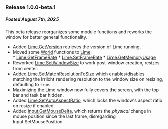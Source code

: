 ### Release 1.0.0-beta.1
<h5>Posted August 7th, 2025</h5>  
This beta release reorganizes some module functions and reworks the window for better general functionality.

* Added [Lime.GetVersion][lime] retrieves the version of Lime running.
* Moved some [World][world] functions to [Lime][lime]:  
      * [Lime.GetFrameRate][lime]
      * [Lime.SetFrameRate][lime]
      * [Lime.GetMemoryUsage][lime]
* Reworked [Lime.SetWindowSize][lime] to work post-window creation, resizes from center.
* Added [Lime.SetMatchResolutionToSize][lime] which enables/disables matching the Irrlicht rendering resolution to the window size on resizing, defaulting to `true`.
* Maximizing the Lime window now fully covers the screen, with the top bar and task bar hidden.
* Added [Lime.SetAutoAspectRatio][input], which locks the window's aspect ratio on resize if enabled.
* Added [Input.GetMouseDelta][input], which returns the *physical* change in mouse position since the last frame, disregarding Input.SetMousePosition.

[lime]: https://darttheg.github.io/LimeAPI/api/modules/lime.html
[world]: https://darttheg.github.io/LimeAPI/api/modules/world.html
[input]: https://darttheg.github.io/LimeAPI/api/modules/input.html